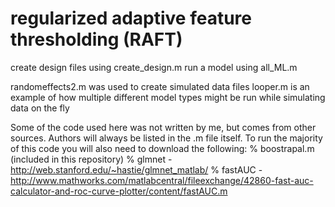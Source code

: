 # regularized adaptive feature thresholding (RAFT)
create design files using create_design.m
run a model using all_ML.m

randomeffects2.m was used to create simulated data files
looper.m is an example of how multiple different model types might be run while simulating data on the fly

Some of the code used here was not written by me, but comes from other sources. Authors will always be listed in the .m file itself.
To run the majority of this code you will also need to download the following:
% boostrapal.m (included in this repository)
% glmnet - http://web.stanford.edu/~hastie/glmnet_matlab/
% fastAUC - http://www.mathworks.com/matlabcentral/fileexchange/42860-fast-auc-calculator-and-roc-curve-plotter/content/fastAUC.m
